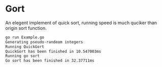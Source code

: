# Gort
An elegent implement of quick sort, running speed is much quciker than origin sort function.
``` bash
go run Example.go 
Generating pseudo-randeom integers
Running QuickGort
QuickGort has been finished in 10.547003ms
Running go sort
Go sort has been finished in 32.37711ms
```
